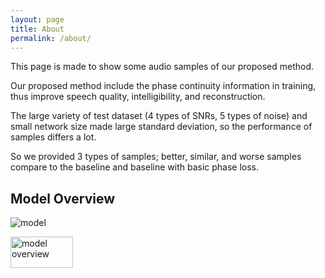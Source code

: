 ```yaml
---
layout: page
title: About
permalink: /about/
---
```


This page is made to show some audio samples of our proposed method.

Our proposed method include the phase continuity information in training, thus improve speech quality, intelligibility, and reconstruction. 

The large variety of test dataset (4 types of SNRs, 5 types of noise) and small network size made large standard deviation, so the performance of samples differs a lot. 

So we provided 3 types of samples; better, similar, and worse samples compare to the baseline and baseline with basic phase loss.



## Model Overview

![model](./icassp2022pcl.github.io/img/model_overview.png)

<img src="./icassp2022pcl.github.io/img/model_overview.png" width="100px" height="50px" title="model overview"/>
